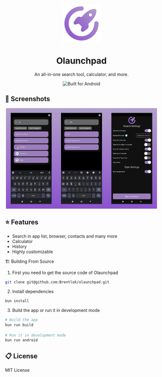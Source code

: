 <div align="center">
  <img src="./assets/splash.png" width="128px" alt="Chronos Logo">
  <h1>Olaunchpad</h1>
  <p>An all-in-one search tool, calculator, and more.<p>
  <img src="https://forthebadge.com/images/badges/built-for-android.svg" alt="Built for Android">
</div>

## 🌄 Screenshots

<div align="center" style="display: flex; flex-wrap: wrap; justify-content: center">
  <img
    src="./assets/screenshots/search.png"
    alt="Olaunchpad Screenshot"
    width="33%"
    style="object-fit: cover"
  />
  <img
    src="./assets/screenshots/calculator.png"
    alt="Olaunchpad Screenshot"
    width="33%"
    style="object-fit: cover"
  />
  <img
    src="./assets/screenshots/settings.png"
    alt="Olaunchpad Screenshot"
    width="33%"
    style="object-fit: cover"
  />
</div>

## ⭐ Features

- Search in app list, browser, contacts and many more
- Calculator
- History
- Highly customizable

🏗️ Building From Source

1. First you need to get the source code of Olaunchpad

```bash
git clone git@github.com:Brentlok/olaunchpad.git
```

2. Install dependencies

```bash
bun install
```

3. Build the app or run it in development mode

```bash
# Build the app
bun run build

# Run it in development mode
bun run android
```

## 📋 License

MIT License

